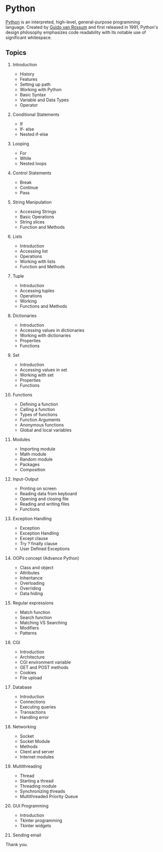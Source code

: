 # Python

[Python](https://www.python.org/) is an interpreted, high-level, general-purpose programming language. Created by [Guido van Rossum](https://gvanrossum.github.io/) and first released in 1991, Python's design philosophy emphasizes code readability with its notable use of significant whitespace.

## Topics

01. Introduction
    - History
    - Features
    - Setting up path
    - Working with Python
    - Basic Syntax
    - Variable and Data Types
    - Operator

02. Conditional Statements
    - If
    - If- else
    - Nested if-else

03. Looping
    - For
    - While
    - Nested loops

04. Control Statements
    - Break
    - Continue
    - Pass

05. String Manipulation
    - Accessing Strings
    - Basic Operations
    - String slices
    - Function and Methods

06. Lists
    - Introduction
    - Accessing list
    - Operations
    - Working with lists
    - Function and Methods

07. Tuple
    - Introduction
    - Accessing tuples
    - Operations
    - Working
    - Functions and Methods

08. Dictionaries
    - Introduction
    - Accessing values in dictionaries
    - Working with dictionaries
    - Properties
    - Functions

09. Set
    - Introduction
    - Accessing values in set
    - Working with set
    - Properties
    - Functions

10. Functions
    - Defining a function
    - Calling a function
    - Types of functions
    - Function Arguments
    - Anonymous functions
    - Global and local variables

11. Modules
    - Importing module
    - Math module
    - Random module
    - Packages
    - Composition

12. Input-Output
    - Printing on screen
    - Reading data from keyboard
    - Opening and closing file
    - Reading and writing files
    - Functions

13. Exception Handling
    - Exception
    - Exception Handling
    - Except clause
    - Try ? finally clause
    - User Defined Exceptions

14. OOPs concept (Advance Python)
    - Class and object
    - Attributes
    - Inheritance
    - Overloading
    - Overriding
    - Data hiding

15. Regular expressions
    - Match function
    - Search function
    - Matching VS Searching
    - Modifiers
    - Patterns

16. CGI
    - Introduction
    - Architecture
    - CGI environment variable
    - GET and POST methods
    - Cookies
    - File upload

17. Database
    - Introduction
    - Connections
    - Executing queries
    - Transactions
    - Handling error

18. Networking
    - Socket
    - Socket Module
    - Methods
    - Client and server
    - Internet modules

19. Multithreading
    - Thread
    - Starting a thread
    - Threading module
    - Synchronizing threads
    - Multithreaded Priority Queue

20. GUI Programming
    - Introduction
    - Tkinter programming
    - Tkinter widgets

21. Sending email

Thank you.
